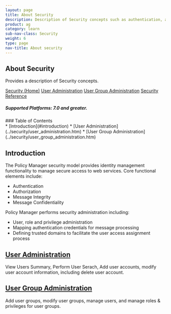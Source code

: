```yaml
---
layout: page
title: About Security
description: Description of Security concepts such as authentication, authorization, message integrity, message integrity, message confidentiality, role and privelage administration, mapping authentication credentials for message processing, and defining trusted domains.
product: ag
category: learn
sub-nav-class: Security
weight:	6
type: page
nav-title: About security
---
```

## About Security
Provides a description of Security concepts.

<a href="security_toc.html" class="button secondary">Security (Home)</a> <a href="../security/user_administration.html" class="button secondary">User Administration</a>  <a href="../security/user_group_administration.html" class="button secondary">User Group Administration</a>  <a href="../security/security_reference.html" class="button secondary">Security Reference</a>
<h5 class="stamp">Supported Platforms: 7.0 and greater.</h5>  
### Table of Contents
<div id="toc-marker"></div>
* [Introduction](#introduction)
* [User Administration](../security/user_administration.htm)
* [User Group Administration](../security/user_group_administration.htm)

## Introduction
The Policy Manager security model provides identity management functionality to manage secure access to web services.  Core functional elements include:

* Authentication  
* Authorization  
* Message Integrity  
* Message Confidentiality
Policy Manager performs security administration including:

* User, role and privilege administration
* Mapping authentication credentials for message processing
* Defining trusted domains to facilitate the user access assignment process

## [User Administration](../security/user_administration.htm)

View Users Summary, Perform User Serach, Add user accounts, modify user account information, including delete user account.


## [User Group Administration](../security/user_group_administration.htm)

Add user groups, modify user groups, manage users, and manage roles & privileges for user groups.